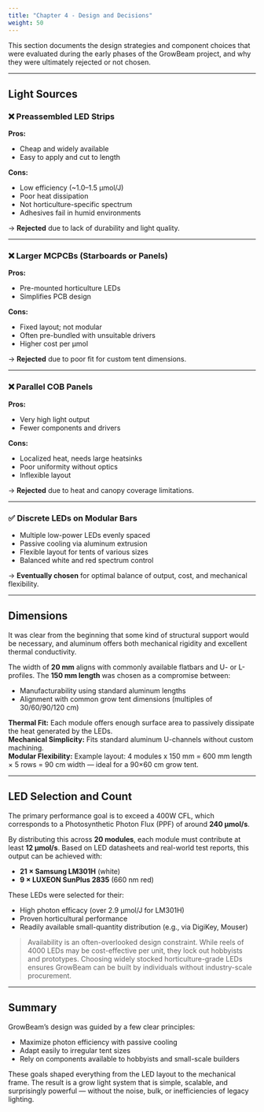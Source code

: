 ```yaml
---
title: "Chapter 4 - Design and Decisions"
weight: 50
---
```


This section documents the design strategies and component choices that were evaluated during the early phases of the GrowBeam project, and why they were ultimately rejected or not chosen.

---

## Light Sources

### ❌ Preassembled LED Strips

**Pros:**
- Cheap and widely available
- Easy to apply and cut to length

**Cons:**
- Low efficiency (~1.0–1.5 µmol/J)
- Poor heat dissipation
- Not horticulture-specific spectrum
- Adhesives fail in humid environments

→ **Rejected** due to lack of durability and light quality.

---

### ❌ Larger MCPCBs (Starboards or Panels)

**Pros:**
- Pre-mounted horticulture LEDs
- Simplifies PCB design

**Cons:**
- Fixed layout; not modular
- Often pre-bundled with unsuitable drivers
- Higher cost per µmol

→ **Rejected** due to poor fit for custom tent dimensions.

---

### ❌ Parallel COB Panels

**Pros:**
- Very high light output
- Fewer components and drivers

**Cons:**
- Localized heat, needs large heatsinks
- Poor uniformity without optics
- Inflexible layout

→ **Rejected** due to heat and canopy coverage limitations.

---

### ✅ Discrete LEDs on Modular Bars

- Multiple low-power LEDs evenly spaced
- Passive cooling via aluminum extrusion
- Flexible layout for tents of various sizes
- Balanced white and red spectrum control

→ **Eventually chosen** for optimal balance of output, cost, and mechanical flexibility.

---

## Dimensions

It was clear from the beginning that some kind of structural support would be necessary, and aluminum offers both mechanical rigidity and excellent thermal conductivity.

The width of **20 mm** aligns with commonly available flatbars and U- or L-profiles. The **150 mm length** was chosen as a compromise between:
- Manufacturability using standard aluminum lengths
- Alignment with common grow tent dimensions (multiples of 30/60/90/120 cm)

**Thermal Fit:** Each module offers enough surface area to passively dissipate the heat generated by the LEDs.  
**Mechanical Simplicity:** Fits standard aluminum U-channels without custom machining.  
**Modular Flexibility:** Example layout: 4 modules x 150 mm = 600 mm length × 5 rows = 90 cm width — ideal for a 90×60 cm grow tent.

---

## LED Selection and Count

The primary performance goal is to exceed a 400W CFL, which corresponds to a Photosynthetic Photon Flux (PPF) of around **240 µmol/s**.

By distributing this across **20 modules**, each module must contribute at least **12 µmol/s**. Based on LED datasheets and real-world test reports, this output can be achieved with:
- **21 × Samsung LM301H** (white)
- **9 × LUXEON SunPlus 2835** (660 nm red)

These LEDs were selected for their:
- High photon efficacy (over 2.9 µmol/J for LM301H)
- Proven horticultural performance
- Readily available small-quantity distribution (e.g., via DigiKey, Mouser)

> Availability is an often-overlooked design constraint. While reels of 4000 LEDs may be cost-effective per unit, they lock out hobbyists and prototypes. Choosing widely stocked horticulture-grade LEDs ensures GrowBeam can be built by individuals without industry-scale procurement.

---

## Summary

GrowBeam’s design was guided by a few clear principles:
- Maximize photon efficiency with passive cooling
- Adapt easily to irregular tent sizes
- Rely on components available to hobbyists and small-scale builders

These goals shaped everything from the LED layout to the mechanical frame. The result is a grow light system that is simple, scalable, and surprisingly powerful — without the noise, bulk, or inefficiencies of legacy lighting.